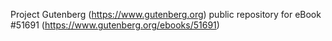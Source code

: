 Project Gutenberg (https://www.gutenberg.org) public repository for
eBook #51691 (https://www.gutenberg.org/ebooks/51691)
